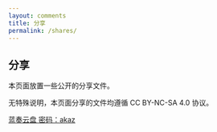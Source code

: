 ```yaml
---
layout: comments
title: 分享
permalink: /shares/
---
```


## 分享

本页面放置一些公开的分享文件。

无特殊说明，本页面分享的文件均遵循 CC BY-NC-SA 4.0 协议。

[蓝奏云盘 密码：akaz](https://akutazehy.lanzoum.com/b0bjdy65e)